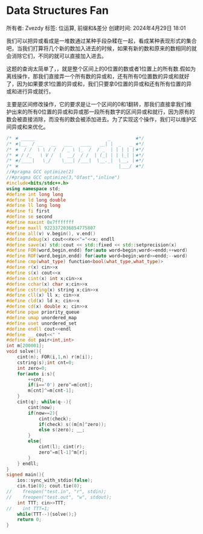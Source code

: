 # Data Structures Fan

所有者: Zvezdy
标签: 位运算, 前缀和&差分
创建时间: 2024年4月29日 18:01

我们可以把异或看成是一堆数通过某种手段杂糅在一起，看成某种表现形式的集合吧，当我们打算将几个新的数加入进去的时候，如果有新的数和原来的数相同的就会消除它们，不同的就可以直接加入进去。

这题的查询太简单了，，就是整个区间上的0位置的数或者1位置上的所有数.假如为离线操作，那我们直接弄一个所有数的异或和，还有所有0位置数的异或和就好了，因为如果要求1位置的异或和，我们只要拿0位置的异或和还有所有位置的异或和进行异或就行。

主要是区间修改操作，它的要求是让一个区间的0和1翻转，那我们直接拿我们维护出来的所有0位置的异或和异或那一段所有数字的区间异或和就行，因为原有的数会被直接消除，而没有的数会被添加进去。为了实现这个操作，我们可以维护区间异或和来优化。

```cpp
/* ★ _____                           _         ★*/
/* ★|__  / __   __   ___   ____   __| |  _   _ ★*/
/* ★  / /  \ \ / /  / _ \ |_  /  / _  | | | | |★*/
/* ★ / /_   \ V /  |  __/  / /  | (_| | | |_| |★*/
/* ★/____|   \_/    \___| /___|  \__._|  \__, |★*/
/* ★                                     |___/ ★*/
//#pragma GCC optimize(2)
//#pragma GCC optimize(3,"Ofast","inline")
#include<bits/stdc++.h>
using namespace std;
#define int long long
#define ld long double
#define ll long long
#define fi first
#define se second
#define maxint 0x7fffffff
#define maxll 9223372036854775807
#define all(v) v.begin(), v.end()
#define debug(x) cout<<#x<<"="<<x; endll
#define save(x) std::cout << std::fixed << std::setprecision(x)
#define FOR(word,begin,endd) for(auto word=begin;word<=endd;++word)
#define ROF(word,begin,endd) for(auto word=begin;word>=endd;--word)
#define cmp(what_type) function<bool(what_type,what_type)>
#define r(x) cin>>x
#define s(x) cout<<x
#define cint(x) int x;cin>>x
#define cchar(x) char x;cin>>x
#define cstring(x) string x;cin>>x
#define cll(x) ll x; cin>>x
#define cld(x) ld x; cin>>x
#define cd(x) double x; cin>>x
#define pque priority_queue
#define umap unordered_map
#define uset unordered_set
#define endll cout<<endl
#define __ cout<<" "
#define dot pair<int,int>
int m[200001];
void solve(){
    cint(n); FOR(i,1,n) r(m[i]);
    cstring(s);int cnt=0;
    int zero=0;
    for(auto i:s){
        ++cnt;
        if(i=='0') zero^=m[cnt];
        m[cnt]^=m[cnt-1];
    }
    cint(q); while(q--){
        cint(now);
        if(now==2){
            cint(check);
            if(check) s((m[n]^zero));
            else s(zero); __;
        }
        else{
            cint(l); cint(r);
            zero^=m[l-1]^m[r];
        }
    } endll;
}    
signed main(){
    ios::sync_with_stdio(false);
    cin.tie(0); cout.tie(0);
//    freopen("test.in", "r", stdin);
//    freopen("test.out", "w", stdout);
    int TTT; cin>>TTT;
//    int TTT=1;
    while(TTT--){solve();}
    return 0;
}

```
